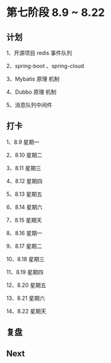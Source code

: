# 第七阶段 8.9 ~ 8.22

## 计划

1、开源项目 redis 事件队列

2、spring-boot 、spring-cloud

3、Mybatis 原理 机制

4、Dubbo 原理 机制

5、消息队列中间件

## 打卡

1、8.9 星期一

2、8.10 星期二

3、8.11 星期三

4、8.12 星期四

5、8.13 星期五

6、8.14 星期六

7、8.15 星期天

8、8.16 星期一

9、8.17 星期二

10、8.18 星期三

11、8.19 星期四

12、8.20 星期五

13、8.21 星期六

14、8.22 星期天

## 复盘

## Next

